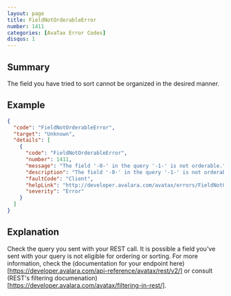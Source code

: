 ```yaml
---
layout: page
title: FieldNotOrderableError
number: 1411
categories: [AvaTax Error Codes]
disqus: 1
---
```


## Summary

The field you have tried to sort cannot be organized in the desired manner. 

## Example

```json
{
  "code": "FieldNotOrderableError",
  "target": "Unknown",
  "details": [
    {
      "code": "FieldNotOrderableError",
      "number": 1411,
      "message": "The field '-0-' in the query '-1-' is not orderable.",
      "description": "The field '-0-' in the query '-1-' is not orderable.",
      "faultCode": "Client",
      "helpLink": "http://developer.avalara.com/avatax/errors/FieldNotOrderableError",
      "severity": "Error"
    }
  ]
}
```

## Explanation

Check the query you sent with your REST call. It is possible a field you've sent with your query is not eligible for ordering or sorting. For more information, check the (documentation for your endpoint here)[https://developer.avalara.com/api-reference/avatax/rest/v2/] or consult (REST's filtering documenation)[https://developer.avalara.com/avatax/filtering-in-rest/].  